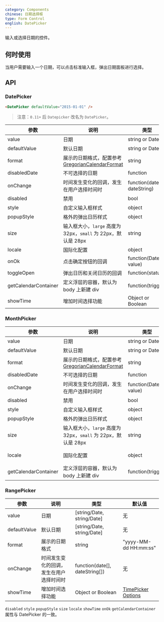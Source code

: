 ```yaml
---
category: Components
chinese: 日期选择框
type: Form Control
english: DatePicker
---
```


输入或选择日期的控件。

## 何时使用

当用户需要输入一个日期，可以点击标准输入框，弹出日期面板进行选择。

## API

### DatePicker

```html
<DatePicker defaultValue="2015-01-01" />
```

> 注意：`0.11+` 后 `Datepicker` 改名为 `DatePicker`。


| 参数         | 说明           | 类型     | 默认值       |
|--------------|----------------|----------|--------------|
| value        | 日期           | string or Date   | 无           |
| defaultValue | 默认日期       | string or Date   | 无           |
| format       | 展示的日期格式，配置参考 [GregorianCalendarFormat](https://github.com/yiminghe/gregorian-calendar-format) | string   | "yyyy-MM-dd" |
| disabledDate | 不可选择的日期 | function | 无           |
| onChange     | 时间发生变化的回调，发生在用户选择时间时 | function(date, dateString) | 无           |
| disabled     | 禁用           | bool     | false        |
| style        | 自定义输入框样式     | object     | {}   |
| popupStyle   | 格外的弹出日历样式   | object     | {}   |
| size         | 输入框大小，`large` 高度为 32px，`small` 为 22px，默认是 28px | string   | 无  |
| locale       | 国际化配置 | object   | [默认配置](https://github.com/ant-design/ant-design/issues/424)  |
| onOk         | 点击确定按钮的回调 | function(Date value) | 无 |
| toggleOpen   | 弹出日历和关闭日历的回调 | function(status) | 无 |
| getCalendarContainer | 定义浮层的容器，默认为 body 上新建 div | function(trigger) | 无 |
| showTime     | 增加时间选择功能  | Object or Boolean | [TimePicker Options](http://ant.design/components/time-picker/#api) |

### MonthPicker

| 参数         | 说明           | 类型     | 默认值       |
|--------------|----------------|----------|--------------|
| value        | 日期           | string or Date   | 无           |
| defaultValue | 默认日期       | string or Date   | 无           |
| format       | 展示的日期格式，配置参考 [GregorianCalendarFormat](https://github.com/yiminghe/gregorian-calendar-format) | string   | "yyyy-MM" |
| disabledDate | 不可选择的日期 | function | 无           |
| onChange     | 时间发生变化的回调，发生在用户选择时间时 | function(Date value) | 无           |
| disabled     | 禁用           | bool     | false        |
| style        | 自定义输入框样式     | object     | {}   |
| popupStyle   | 格外的弹出日历样式   | object     | {}   |
| size         | 输入框大小，`large` 高度为 32px，`small` 为 22px，默认是 28px | string   | 无  |
| locale       | 国际化配置 | object   | [默认配置](https://github.com/ant-design/ant-design/issues/424)  |
| getCalendarContainer | 定义浮层的容器，默认为 body 上新建 div | function(trigger) | 无 |

### RangePicker

| 参数         | 说明           | 类型     | 默认值       |
|--------------|----------------|----------|--------------|
| value        | 日期          | [string/Date, string/Date]   | 无           |
| defaultValue | 默认日期       | [string/Date, string/Date]   | 无           |
| format       | 展示的日期格式  | string    | "yyyy-MM-dd HH:mm:ss" |
| onChange     | 时间发生变化的回调，发生在用户选择时间时 | function(date[], dateString[]) | 无           |
| showTime     | 增加时间选择功能  | Object or Boolean | [TimePicker Options](http://ant.design/components/time-picker/#api) |

`disabled` `style` `popupStyle` `size` `locale` `showTime` `onOk` `getCalendarContainer` 属性与 DatePicker 的一致。

<style>
.code-box-demo .ant-calendar-picker {
  margin: 0 8px 12px 0;
}
</style>
